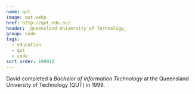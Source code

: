 ```yaml
---
name: qut
image: qut.webp
href: http://qut.edu.au/
header: _Queensland University of Technology_
group: code
tags:
  - education
  - qut
  - code
sort_order: 199912
---
```

David completed a _Bachelor of Information Technology_ at the Queensland University of Technology (QUT) in 1999.
